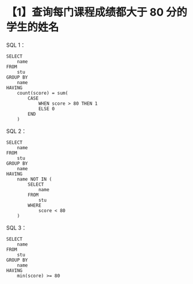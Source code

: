 # 【1】查询每门课程成绩都大于 80 分的学生的姓名

SQL 1：

```mysql
SELECT
    name
FROM
    stu
GROUP BY
    name
HAVING
    count(score) = sum(
        CASE
            WHEN score > 80 THEN 1
            ELSE 0
        END
    )
```

SQL 2：

```mysql
SELECT
    name
FROM
    stu
GROUP BY
    name
HAVING
    name NOT IN (
        SELECT
            name
        FROM
            stu
        WHERE
            score < 80
    )
```

SQL 3：

```mysql
SELECT
    name
FROM
    stu
GROUP BY
    name
HAVING
    min(score) >= 80
```